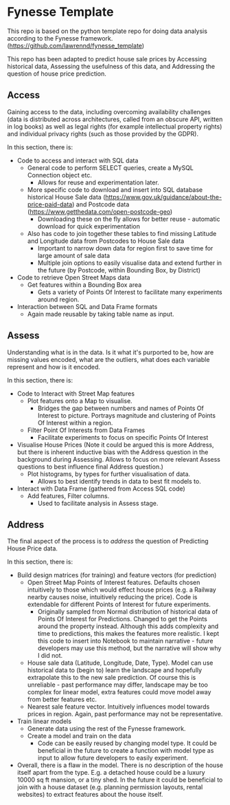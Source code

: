 # Fynesse Template

This repo is based on the python template repo for doing data analysis according to the Fynesse framework. (https://github.com/lawrennd/fynesse_template)

This repo has been adapted to predict house sale prices by Accessing historical data, Assessing the usefulness of this data, and Addressing the question of house price prediction.

## Access

Gaining access to the data, including overcoming availability challenges (data is distributed across architectures, called from an obscure API, written in log books) as well as legal rights (for example intellectual property rights) and individual privacy rights (such as those provided by the GDPR).

In this section, there is:

 - Code to access and interact with SQL data
   - General code to perform SELECT queries, create a MySQL Connection object etc.
     - Allows for reuse and experimentation later.
   - More specific code to download and insert into SQL database historical House Sale data (https://www.gov.uk/guidance/about-the-price-paid-data) and Postcode data (https://www.getthedata.com/open-postcode-geo)
     - Downloading these on the fly allows for better reuse - automatic download for quick experimentation
   - Also has code to join together these tables to find missing Latitude and Longitude data from Postcodes to House Sale data
     - Important to narrow down data for region first to save time for large amount of sale data
     - Multiple join options to easily visualise data and extend further in the future (by Postcode, within Bounding Box, by District)
  - Code to retrieve Open Street Maps data
    - Get features within a Bounding Box area
      - Gets a variety of Points Of Interest to facilitate many experiments around region.
  - Interaction between SQL and Data Frame formats
    - Again made reusable by taking table name as input.

## Assess

Understanding what is in the data. Is it what it's purported to be, how are missing values encoded, what are the outliers, what does each variable represent and how is it encoded.

In this section, there is:

 - Code to Interact with Street Map features
   - Plot features onto a Map to visualise.
     - Bridges the gap between numbers and names of Points Of Interest to picture. Portrays magnitude and clustering of Points Of Interest within a region.
   - Filter Point Of Interests from Data Frames
     - Facilitate experiments to focus on specific Points Of Interest
 - Visualise House Prices (Note it could be argued this is more Address, but there is inherent inductive bias with the Address question in the background during Assessing. Allows to focus on more relevant Assess questions to best influence final Address question.)
   - Plot histograms, by types for further visualisation of data.
     - Allows to best identify trends in data to best fit models to.
 - Interact with Data Frame (gathered from Access SQL code)
   - Add features, Filter columns.
     - Used to facilitate analysis in Assess stage.
   
## Address

The final aspect of the process is to *address* the question of Predicting House Price data.

In this section, there is:

 - Build design matrices (for training) and feature vectors (for prediction)
   - Open Street Map Points of Interest features. Defaults chosen intuitively to those which would effect house prices (e.g. a Railway nearby causes noise, intuitively reducing the price). Code is extendable for different Points of Interest for future experiments.
     - Originally sampled from Normal distribution of historical data of Points Of Interest for Predictions. Changed to get the Points around the property instead. Although this adds complexity and time to predictions, this makes the features more realistic. I kept this code to insert into Notebook to maintain narrative - future developers may use this method, but the narrative will show why I did not.
   - House sale data (Latitude, Longitude, Date, Type). Model can use historical data to (begin to) learn the landscape and hopefully extrapolate this to the new sale prediction. Of course this is unreliable - past performance may differ, landscape may be too complex for linear model, extra features could move model away from better features etc.
   - Nearest sale feature vector. Intuitively influences model towards prices in region. Again, past performance may not be representative.
 - Train linear models
   - Generate data using the rest of the Fynesse framework.
   - Create a model and train on the data
     - Code can be easily reused by changing model type. It could be beneficial in the future to create a function with model type as input to allow future developers to easily experiment.
 - Overall, there is a flaw in the model. There is no description of the house itself apart from the type. E.g. a detached house could be a luxury 10000 sq ft mansion, or a tiny shed. In the future it could be beneficial to join with a house dataset (e.g. planning permission layouts, rental websites) to extract features about the house itself.
